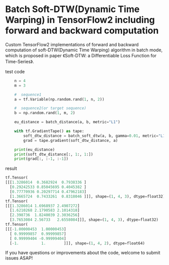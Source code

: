 Batch Soft-DTW(Dynamic Time Warping) in TensorFlow2 including forward and backward computation
===

Custom TensorFlow2 implementations of forward and backward computation of soft-DTW(Dynamic Time Warping) algorithm in batch mode, which is proposed in paper 《Soft-DTW: a Differentiable Loss Function for Time-Series》.

test code
```python
    n = 4
    m = 3

    #  sequence1
    a = tf.Variable(np.random.rand(1, n, 2))

    #  sequence2(or target sequence)
    b = np.random.rand(1, m, 2)

    eu_distance = batch_distance(a, b, metric="L1")

    with tf.GradientTape() as tape:
        soft_dtw_distance = batch_soft_dtw(a, b, gamma=0.01, metric="L1")
        grad = tape.gradient(soft_dtw_distance, a)

    print(eu_distance)
    print(soft_dtw_distance[:, 1:, 1:])
    print(grad[:, :-1, :-1])
```

result
```python
tf.Tensor(
[[[1.3286014  0.3682924  0.7938336 ]
  [0.29242533 0.85045695 0.4045382 ]
  [0.77770936 0.20297714 0.47962183]
  [1.3665724  0.7433261  0.8318046 ]]], shape=(1, 4, 3), dtype=float32)
tf.Tensor(
[[[1.3286014 1.6968937 2.4907272]
  [1.6210268 2.1790583 2.1014318]
  [2.398736  1.8240039 2.3036256]
  [3.7653084 2.56733   2.6558084]]], shape=(1, 4, 3), dtype=float32)
tf.Tensor(
[[[-1.00000453  1.00000453]
  [ 0.99999857  0.99999857]
  [ 0.99999404 -0.99999404]
  [-1.          1.        ]]], shape=(1, 4, 2), dtype=float64)
```

If you have questions or improvements about the code, welcome to submit issues ASAP!
